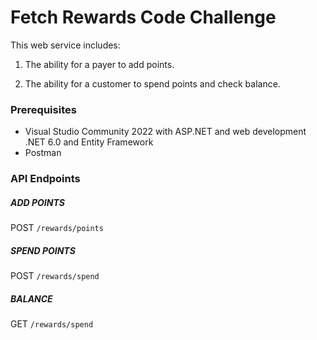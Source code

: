 # Fetch Rewards Code Challenge
This web service includes:

  1. The ability for a payer to add points.

2. The ability for a customer to spend points and check balance.

<h3>Prerequisites</h3>

* Visual Studio Community 2022 with ASP.NET and web development .NET 6.0 and Entity Framework
* Postman

### API Endpoints ###

##### ADD POINTS

 POST  `/rewards/points`

##### SPEND POINTS

POST   `/rewards/spend`

##### BALANCE

GET   `/rewards/spend`
